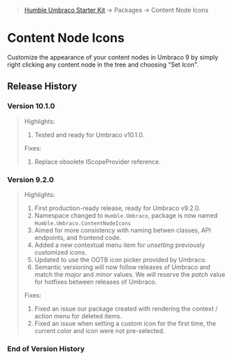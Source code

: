 ﻿> [Humble Umbraco Starter Kit](../../readme.md) → Packages → Content Node Icons

# Content Node Icons

Customize the appearance of your content nodes in Umbraco 9 by simply right clicking any content node in the tree and choosing "Set Icon".

## Release History

### Version 10.1.0

> Highlights:
>
> 1. Tested and ready for Umbraco v10.1.0.
>
> Fixes:
> 1. Replace obsolete IScopeProvider reference. 

### Version 9.2.0

> Highlights:
> 
> 1. First production-ready release, ready for Umbraco v9.2.0.
> 2. Namespace changed to `Humble.Umbraco`, package is now named `Humble.Umbraco.ContentNodeIcons`
> 3. Aimed for more consistency with naming betwen classes, API endpoints, and frontend code.
> 4. Added a new contextual menu item for *unsetting* previously customized icons.
> 5. Updated to use the OOTB icon picker provided by Umbraco.
> 6. Semantic versioning will now follow releases of Umbraco and match the *major* and *minor* values. We will reserve the *patch* value for hotfixes between releases of Umbraco.
> 
> Fixes:
> 
> 1. Fixed an issue our package created with rendering the context / action menu for deleted items.
> 2. Fixed an issue when setting a custom icon for the first time, the current color and icon were not pre-selected.

### End of Version History